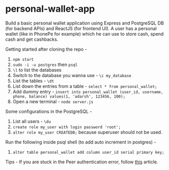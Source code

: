 # personal-wallet-app
Build a basic personal wallet application using Express and PostgreSQL DB (for backend APIs) and ReactJS (for frontend UI). A user has a personal wallet (like in PhonePe for example) which he can use to store cash, spend cash and get cashbacks.

Getting started after cloning the repo -  
1. `npm start`  
2. `sudo -i -u postgres` then `psql`
3. `\l` to list the databases
4. Switch to the database you wanna use - `\c my_database`
5. List the tables - `\dt`
6. List down the entries from a table - `select * from personal_wallet;`
7. Add dummy entry - `insert into personal_wallet (user_id, username, phone, balance) values(1, 'adarsh', 123456, 100);`
8. Open a new terminal - `node server.js`

Some configurations in the PostgreSQL - 
1. List all users - `\du`
2. `create role my_user with login password 'root';`
3. `alter role my_user CREATEDB;` because superuser should not be used.

Run the following inside psql shell (to add auto increment in postgres) -
1. `alter table personal_wallet add column user_id serial primary key;`

Tips - 
If you are stuck in the Peer authentication error, follow [this](https://itsfoss.com/install-postgresql-ubuntu/) article.
